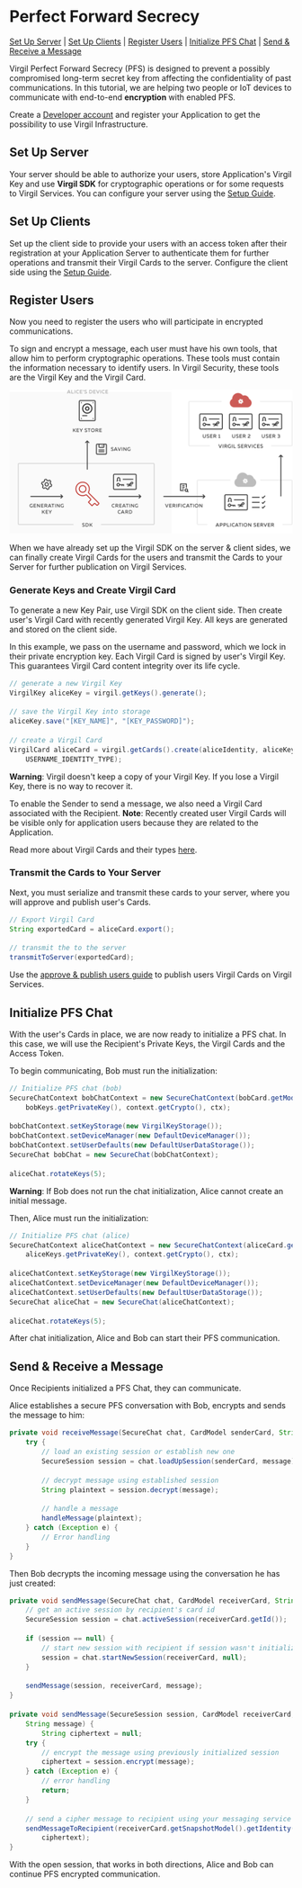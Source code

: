 # Perfect Forward Secrecy

[Set Up Server](#head1) | [Set Up Clients](#head2) | [Register Users](#head3) | [Initialize PFS Chat](#head4) | [Send & Receive a Message](#head5)

Virgil Perfect Forward Secrecy (PFS) is designed to prevent a possibly compromised long-term secret key from affecting the confidentiality of past communications. In this tutorial, we are helping two people or IoT devices to communicate with end-to-end **encryption** with enabled PFS.

Create a [Developer account](https://developer.virgilsecurity.com/account/signup) and register your Application to get the possibility to use Virgil Infrastructure.

## <a name="head1"></a> Set Up Server
Your server should be able to authorize your users, store Application's Virgil Key and use **Virgil SDK** for cryptographic operations or for some requests to Virgil Services. You can configure your server using the [Setup Guide](/docs/guides/configuration/server-configuration.md).


## <a name="head2"></a> Set Up Clients
Set up the client side to provide your users with an access token after their registration at your Application Server to authenticate them for further operations and transmit their Virgil Cards to the server. Configure the client side using the [Setup Guide](/docs/guides/configuration/client-side-pfs.md).



## <a name="head3"></a> Register Users
Now you need to register the users who will participate in encrypted communications.

To sign and encrypt a message, each user must have his own tools, that allow him to perform cryptographic operations. These tools must contain the information necessary to identify users. In Virgil Security, these tools are the Virgil Key and the Virgil Card.

![Virgil Card](/docs/img/Card_introduct.png "Create Virgil Card")

When we have already set up the Virgil SDK on the server & client sides, we can finally create Virgil Cards for the users and transmit the Cards to your Server for further publication on Virgil Services.


### Generate Keys and Create Virgil Card
To generate a new Key Pair, use Virgil SDK on the client side. Then create user's Virgil Card with recently generated Virgil Key. All keys are generated and stored on the client side.

In this example, we pass on the username and password, which we lock in their private encryption key. Each Virgil Card is signed by user's Virgil Key. This guarantees Virgil Card content integrity over its life cycle.

```java
// generate a new Virgil Key
VirgilKey aliceKey = virgil.getKeys().generate();

// save the Virgil Key into storage
aliceKey.save("[KEY_NAME]", "[KEY_PASSWORD]");

// create a Virgil Card
VirgilCard aliceCard = virgil.getCards().create(aliceIdentity, aliceKey,
    USERNAME_IDENTITY_TYPE);
```

**Warning**: Virgil doesn't keep a copy of your Virgil Key. If you lose a Virgil Key, there is no way to recover it.

To enable the Sender to send a message, we also need a Virgil Card associated with the Recipient.
**Note**: Recently created user Virgil Cards will be visible only for application users because they are related to the Application.

Read more about Virgil Cards and their types [here](/docs/guides/virgil-card/creating-card.md).


### Transmit the Cards to Your Server

Next, you must serialize and transmit these cards to your server, where you will approve and publish user's Cards.

```java
// Export Virgil Card
String exportedCard = aliceCard.export();

// transmit the to the server
transmitToServer(exportedCard);
```

Use the [approve & publish users guide](/docs/guides/configuration/server-configuration.md) to publish users Virgil Cards on Virgil Services.



## <a name="head4"></a> Initialize PFS Chat
With the user's Cards in place, we are now ready to initialize a PFS chat. In this case, we will use the Recipient's Private Keys, the Virgil Cards and the Access Token.

To begin communicating, Bob must run the initialization:

```java
// Initialize PFS chat (bob)
SecureChatContext bobChatContext = new SecureChatContext(bobCard.getModel(),
    bobKeys.getPrivateKey(), context.getCrypto(), ctx);

bobChatContext.setKeyStorage(new VirgilKeyStorage());
bobChatContext.setDeviceManager(new DefaultDeviceManager());
bobChatContext.setUserDefaults(new DefaultUserDataStorage());
SecureChat bobChat = new SecureChat(bobChatContext);

aliceChat.rotateKeys(5);
```

**Warning**: If Bob does not run the chat initialization, Alice cannot create an initial message.

Then, Alice must run the initialization:

```java
// Initialize PFS chat (alice)
SecureChatContext aliceChatContext = new SecureChatContext(aliceCard.getModel(),
    aliceKeys.getPrivateKey(), context.getCrypto(), ctx);

aliceChatContext.setKeyStorage(new VirgilKeyStorage());
aliceChatContext.setDeviceManager(new DefaultDeviceManager());
aliceChatContext.setUserDefaults(new DefaultUserDataStorage());
SecureChat aliceChat = new SecureChat(aliceChatContext);

aliceChat.rotateKeys(5);
```

After chat initialization, Alice and Bob can start their PFS communication.

## <a name="head5"></a> Send & Receive a Message

Once Recipients initialized a PFS Chat, they can communicate.

Alice establishes a secure PFS conversation with Bob, encrypts and sends the message to him:

```java
private void receiveMessage(SecureChat chat, CardModel senderCard, String message) {
    try {
        // load an existing session or establish new one
        SecureSession session = chat.loadUpSession(senderCard, message);

        // decrypt message using established session
        String plaintext = session.decrypt(message);

        // handle a message
        handleMessage(plaintext);
    } catch (Exception e) {
        // Error handling
    }
}
```


Then Bob decrypts the incoming message using the conversation he has just created:


```java
private void sendMessage(SecureChat chat, CardModel receiverCard, String message) {
    // get an active session by recipient's card id
    SecureSession session = chat.activeSession(receiverCard.getId());

    if (session == null) {
        // start new session with recipient if session wasn't initialized yet
        session = chat.startNewSession(receiverCard, null);
    }

    sendMessage(session, receiverCard, message);
}

private void sendMessage(SecureSession session, CardModel receiverCard,
    String message) {
        String ciphertext = null;
    try {
        // encrypt the message using previously initialized session
        ciphertext = session.encrypt(message);
    } catch (Exception e) {
        // error handling
        return;
    }

    // send a cipher message to recipient using your messaging service
    sendMessageToRecipient(receiverCard.getSnapshotModel().getIdentity(),
        ciphertext);
}
```

With the open session, that works in both directions, Alice and Bob can continue PFS encrypted communication.
